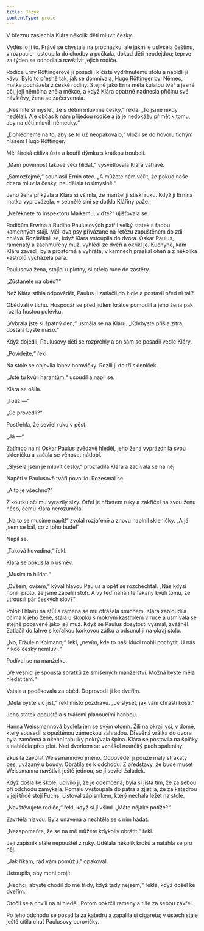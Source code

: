 ```yaml
---
title: Jazyk
contentType: prose
---
```


<section>

V březnu zaslechla Klára několik dětí mluvit česky.

Vyděsilo ji to. Právě se chystala na procházku, ale jakmile uslyšela češtinu, v rozpacích ustoupila do chodby a počkala, dokud děti neodejdou; teprve za týden se odhodlala navštívit jejich rodiče.

Rodiče Erny Röttingerové ji posadili k čistě vydrhnutému stolu a nabídli jí kávu. Bylo to přesně tak, jak se domnívala, Hugo Röttinger byl Němec, matka pocházela z české rodiny. Stejně jako Erna měla kulatou tvář a jasné oči, její němčina zněla měkce, a když Klára opatrně nadnesla příčinu své návštěvy, žena se začervenala.

„Nesmíte si myslet, že s dětmi mluvíme česky,“ řekla. „To jsme nikdy nedělali. Ale občas k nám přijedou rodiče a já je nedokážu přimět k tomu, aby na děti mluvili německy.“

„Dohlédneme na to, aby se to už neopakovalo,“ vložil se do hovoru tichým hlasem Hugo Röttinger.

Měl široká citlivá ústa a kouřil dýmku s krátkou troubelí.

„Mám povinnost takové věci hlídat,“ vysvětlovala Klára váhavě.

„Samozřejmě,“ souhlasil Ernin otec. „A můžete nám věřit, že pokud naše dcera mluvila česky, neudělala to úmyslně.“

Jeho žena přikývla a Klára si všimla, že manžel jí stiskl ruku. Když ji Ernina matka vyprovázela, v setmělé síni se dotkla Klářiny paže.

„Neřeknete to inspektoru Malkemu, viďte?“ ujišťovala se.

Rodičům Erwina a Rudiho Paulusových patřil velký statek s řadou kamenných stájí. Měli dva psy přivázané na řetězu zapuštěném do zdi chléva. Rozštěkali se, když Klára vstoupila do dvora. Oskar Paulus, ramenatý a zachmuřený muž, vyhlédl ze dveří a okřikl je. Kuchyně, kam Kláru zavedl, byla prostorná a vyhřátá, v kamnech praskal oheň a z několika kastrolů vycházela pára.

Paulusova žena, stojící u plotny, si otřela ruce do zástěry.

„Zůstanete na oběd?“

Než Klára stihla odpovědět, Paulus ji zatlačil do židle a postavil před ni talíř.

Obědvali v tichu. Hospodář se před jídlem krátce pomodlil a jeho žena pak rozlila hustou polévku.

„Vybrala jste si špatný den,“ usmála se na Kláru. „Kdybyste přišla zítra, dostala byste maso.“

Když dojedli, Paulusovy děti se rozprchly a on sám se posadil vedle Kláry.

„Povídejte,“ řekl.

Na stole se objevila lahev borovičky. Rozlil ji do tří skleniček.

„Jste tu kvůli harantům,“ usoudil a napil se.

Klára se ošila.

„Totiž —“

„Co provedli?“

Postřehla, že sevřel ruku v pěst.

„Já —“

Zatímco na ni Oskar Paulus zvědavě hleděl, jeho žena vyprázdnila svou skleničku a začala se věnovat nádobí.

„Slyšela jsem je mluvit česky,“ prozradila Klára a zadívala se na něj.

Napětí v Paulusově tváři povolilo. Rozesmál se.

„A to je všechno?“

Z koutku očí mu vyrazily slzy. Otřel je hřbetem ruky a zakřičel na svou ženu něco, čemu Klára nerozuměla.

„Na to se musíme napít!“ zvolal rozjařeně a znovu naplnil skleničky. „A já jsem se bál, co z toho bude!“

Napil se.

„Taková hovadina,“ řekl.

Klára se pokusila o úsměv.

„Musím to hlídat.“

„Ovšem, ovšem,“ kýval hlavou Paulus a opět se rozchechtal. „Nás kdysi honili proto, že jsme zapálili stoh. A vy teď naháníte fakany kvůli tomu, že utrousili pár českých slov?“

Položil hlavu na stůl a ramena se mu otřásala smíchem. Klára zabloudila očima k jeho ženě, stála u škopku s mokrým kastrolem v ruce a usmívala se stejně pobaveně jako její muž. Když se Paulus dosytosti vysmál, zvážněl. Zatlačil do lahve s kořalkou korkovou zátku a odsunul ji na okraj stolu.

„No, Fräulein Kolmann,“ řekl, „nevím, kde to naši kluci mohli pochytit. U nás nikdo česky nemluví.“

Podíval se na manželku.

„Ve vesnici je spousta spratků ze smíšených manželství. Možná byste měla hledat tam.“

Vstala a poděkovala za oběd. Doprovodil ji ke dveřím.

„Měla byste víc jíst,“ řekl místo pozdravu. „Je slyšet, jak vám chrastí kosti.“

Jeho statek opouštěla s tvářemi planoucími hanbou.

Hanna Weissmannová bydlela jen se svým otcem. Žili na okraji vsi, v domě, který sousedil s opuštěnou zámeckou zahradou. Dřevěná vrátka do dvora byla zamčená a okenní tabulky pokrývala špína. Klára se postavila na špičky a nahlédla přes plot. Nad dvorkem se vznášel neurčitý pach spáleniny.

Zkusila zavolat Weissmannovo jméno. Odpověděl jí pouze malý strakatý pes, uvázaný u boudy. Obrátila se k odchodu. Z představy, že bude muset Weissmanna navštívit ještě jednou, se jí sevřel žaludek.

Když došla ke škole, udivilo ji, že je odemčená; byla si jistá tím, že za sebou při odchodu zamykala. Pomalu vystoupala do patra a zjistila, že za katedrou v její třídě stojí Fuchs. Listoval zápisníkem, který nechala ležet na stole.

„Navštěvujete rodiče,“ řekl, když si jí všiml. „Máte nějaké potíže?“

Zavrtěla hlavou. Byla unavená a nechtěla se s ním hádat.

„Nezapomeňte, že se na mě můžete kdykoliv obrátit,“ řekl.

Její zápisník stále nepouštěl z ruky. Udělala několik kroků a natáhla se pro něj.

„Jak říkám, rád vám pomůžu,“ opakoval.

Ustoupila, aby mohl projít.

„Nechci, abyste chodil do mé třídy, když tady nejsem,“ řekla, když došel ke dveřím.

Otočil se a chvíli na ni hleděl. Potom pokrčil rameny a tiše za sebou zavřel.

Po jeho odchodu se posadila za katedru a zapálila si cigaretu; v ústech stále ještě cítila chuť Paulusovy borovičky.

</section>
